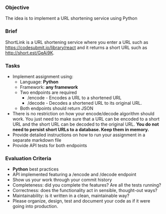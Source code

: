 ### Objective

The idea is to implement a URL shortening service using Python

### Brief

ShortLink is a URL shortening service where you enter a URL such as
https://codesubmit.io/library/react and it returns a short URL such as
http://short.est/GeAi9K.

### Tasks

-   Implement assignment using:
    -   Language: **Python**
    -   Framework: **any framework**
    -   Two endpoints are required
        -   /encode - Encodes a URL to a shortened URL
        -   /decode - Decodes a shortened URL to its original URL.
    -   Both endpoints should return JSON
-   There is no restriction on how your encode/decode algorithm should work.
    You just need to make sure that a URL can be encoded to a short URL and the
    short URL can be decoded to the original URL. **You do not need to persist
    short URLs to a database. Keep them in memory.**
-   Provide detailed instructions on how to run your assignment in a separate
    markdown file
-   Provide API tests for both endpoints

### Evaluation Criteria

-   **Python** best practices
-   API implemented featuring a /encode and /decode endpoint
-   Show us your work through your commit history
-   Completeness: did you complete the features? Are all the tests running?
-   Correctness: does the functionality act in sensible, thought-out ways?
-   Maintainability: is it written in a clean, maintainable way?
-   Please organize, design, test and document your code as if it were going
    into production.
